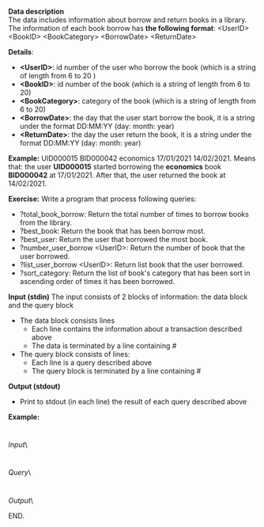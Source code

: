 **Data description**\
The data includes information about borrow and return books in a library. The information of each book borrow has **the following format**:
\<UserID>   \<BookID>  \<BookCategory>   \<BorrowDate>   \<ReturnDate>

**Details**:
- **\<UserID>**: id number of the user who borrow the book (which is a string of length from 6 to 20 )
-	**\<BookID>**: id number of the book (which is a string of length from 6 to 20)
-	**\<BookCategory>**: category of the book (which is a string of length from 6 to 20)
-	**\<BorrowDate>**: the day that the user start borrow the book, it is a string under the format DD:MM:YY  (day: month: year)
-	**\<ReturnDate>**: the day the user return the book, it is a string under the format DD:MM:YY  (day: month: year)

**Example:** UID000015 BID000042 economics 17/01/2021 14/02/2021. Means that: the user **UID000015** started borrowing the **economics** book **BID000042** at 17/01/2021. After that, the user returned the book at 14/02/2021.

**Exercise:**
Write a program that process following queries: 
-  ?total_book_borrow: Return the total number of times to borrow books from the library.
-  ?best_book: Return the book that has been borrow most.
-  ?best_user: Return the user that borrowed the most book.
-  ?number_user_borrow \<UserID>: Return the number of book that the user borrowed.
-  ?list_user_borrow \<UserID>: Return list book that the user borrowed.
-  ?sort_category: Return the list of book's category that has been sort in ascending order of times it has been borrowed.

  
**Input (stdin)**
The input consists of 2 blocks of information: the data block and the query block
-	The data block consists lines
    -	Each line contains the information about a transaction described above
    -	The data is terminated by a line containing #
-	The query block consists of lines:
    -	Each line is a query described above
    -	The query block is terminated by a line containing #

**Output (stdout)**
-	Print to stdout (in each line) the result of each query described above

**Example:**
 #
_Input_\

 
#
_Query_\


#
_Output_\

END.
